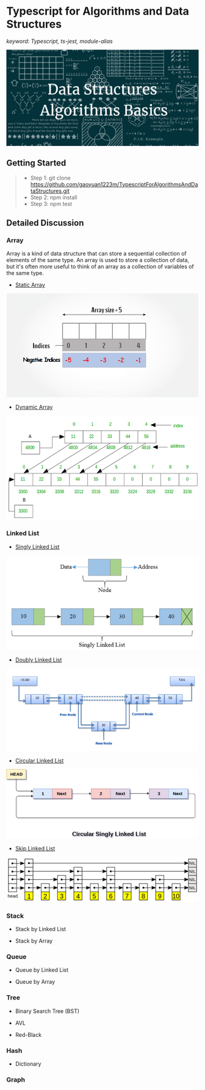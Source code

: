 # Typescript for Algorithms and Data Structures

*keyword*: *Typescript, ts-jest, module-alias*

![Algorithms and Data Structures](./assets/img/main/background.png)

## Getting Started

> - Step 1: git clone https://github.com/gaoyuan1223m/TypescriptForAlgorithmsAndDataStructures.git
> - Step 2: npm install
> - Step 3: npm test

## Detailed Discussion

### Array
Array is a kind of data structure that can store a sequential collection of elements of the same type. An array is used to store a collection of data, but it's often more useful to think of an array as a collection of variables of the same type.
- [Static Array](https://github.com/gaoyuan1223m/TypescriptForAlgorithmsAndDataStructures/blob/master/src/DataStructure/array/static-array.ts)

<img src="assets/img/array/static-array.png">

- [Dynamic Array](https://github.com/gaoyuan1223m/TypescriptForAlgorithmsAndDataStructures/blob/master/src/DataStructure/array/dynamic-array.ts)

<img src="assets/img/array/dynamic-array.png">

### Linked List

- [Singly Linked List](https://github.com/gaoyuan1223m/TypescriptForAlgorithmsAndDataStructures/blob/master/src/DataStructure/array/dynamic-array.ts)

<img src="assets/img/linked-list/singly-linked-list.png">

- [Doubly Linked List](https://github.com/gaoyuan1223m/TypescriptForAlgorithmsAndDataStructures/blob/master/src/DataStructure/array/dynamic-array.ts)

<img src="assets/img/linked-list/doubly-linked-list.png">

- [Circular Linked List](https://github.com/gaoyuan1223m/TypescriptForAlgorithmsAndDataStructures/blob/master/src/DataStructure/array/dynamic-array.ts)

<img src="assets/img/linked-list/circular-singly-linked-list.png">

- [Skip Linked List](https://github.com/gaoyuan1223m/TypescriptForAlgorithmsAndDataStructures/blob/master/src/DataStructure/array/dynamic-array.ts)

<img src="assets/img/linked-list/skip-list.png">

### Stack

- Stack by Linked List

- Stack by Array

### Queue

- Queue by Linked List

- Queue by Array

### Tree

- Binary Search Tree (BST)

- AVL

- Red-Black

### Hash

- Dictionary

### Graph
